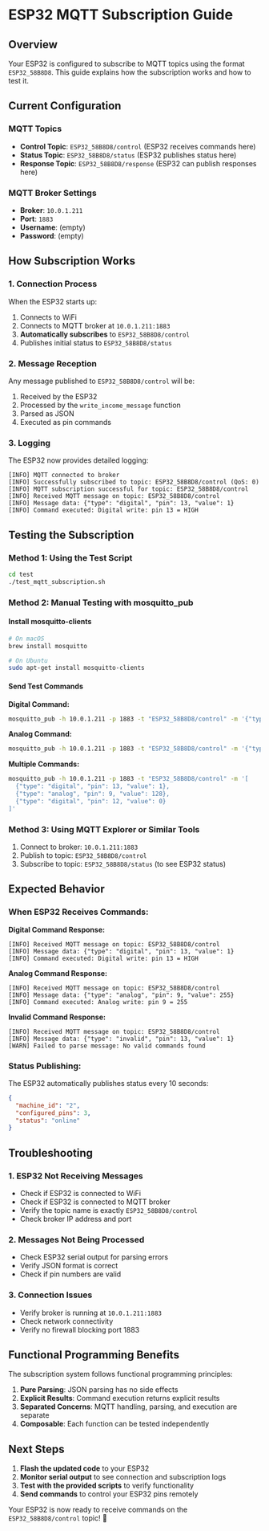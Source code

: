 # ESP32 MQTT Subscription Guide

## Overview

Your ESP32 is configured to subscribe to MQTT topics using the format `ESP32_58B8D8`. This guide explains how the subscription works and how to test it.

## Current Configuration

### MQTT Topics
- **Control Topic**: `ESP32_58B8D8/control` (ESP32 receives commands here)
- **Status Topic**: `ESP32_58B8D8/status` (ESP32 publishes status here)
- **Response Topic**: `ESP32_58B8D8/response` (ESP32 can publish responses here)

### MQTT Broker Settings
- **Broker**: `10.0.1.211`
- **Port**: `1883`
- **Username**: (empty)
- **Password**: (empty)

## How Subscription Works

### 1. Connection Process
When the ESP32 starts up:
1. Connects to WiFi
2. Connects to MQTT broker at `10.0.1.211:1883`
3. **Automatically subscribes** to `ESP32_58B8D8/control`
4. Publishes initial status to `ESP32_58B8D8/status`

### 2. Message Reception
Any message published to `ESP32_58B8D8/control` will be:
1. Received by the ESP32
2. Processed by the `write_income_message` function
3. Parsed as JSON
4. Executed as pin commands

### 3. Logging
The ESP32 now provides detailed logging:
```
[INFO] MQTT connected to broker
[INFO] Successfully subscribed to topic: ESP32_58B8D8/control (QoS: 0)
[INFO] MQTT subscription successful for topic: ESP32_58B8D8/control
[INFO] Received MQTT message on topic: ESP32_58B8D8/control
[INFO] Message data: {"type": "digital", "pin": 13, "value": 1}
[INFO] Command executed: Digital write: pin 13 = HIGH
```

## Testing the Subscription

### Method 1: Using the Test Script
```bash
cd test
./test_mqtt_subscription.sh
```

### Method 2: Manual Testing with mosquitto_pub

#### Install mosquitto-clients
```bash
# On macOS
brew install mosquitto

# On Ubuntu
sudo apt-get install mosquitto-clients
```

#### Send Test Commands

**Digital Command:**
```bash
mosquitto_pub -h 10.0.1.211 -p 1883 -t "ESP32_58B8D8/control" -m '{"type": "digital", "pin": 13, "value": 1}'
```

**Analog Command:**
```bash
mosquitto_pub -h 10.0.1.211 -p 1883 -t "ESP32_58B8D8/control" -m '{"type": "analog", "pin": 9, "value": 255}'
```

**Multiple Commands:**
```bash
mosquitto_pub -h 10.0.1.211 -p 1883 -t "ESP32_58B8D8/control" -m '[
  {"type": "digital", "pin": 13, "value": 1},
  {"type": "analog", "pin": 9, "value": 128},
  {"type": "digital", "pin": 12, "value": 0}
]'
```

### Method 3: Using MQTT Explorer or Similar Tools
1. Connect to broker: `10.0.1.211:1883`
2. Publish to topic: `ESP32_58B8D8/control`
3. Subscribe to topic: `ESP32_58B8D8/status` (to see ESP32 status)

## Expected Behavior

### When ESP32 Receives Commands:

**Digital Command Response:**
```
[INFO] Received MQTT message on topic: ESP32_58B8D8/control
[INFO] Message data: {"type": "digital", "pin": 13, "value": 1}
[INFO] Command executed: Digital write: pin 13 = HIGH
```

**Analog Command Response:**
```
[INFO] Received MQTT message on topic: ESP32_58B8D8/control
[INFO] Message data: {"type": "analog", "pin": 9, "value": 255}
[INFO] Command executed: Analog write: pin 9 = 255
```

**Invalid Command Response:**
```
[INFO] Received MQTT message on topic: ESP32_58B8D8/control
[INFO] Message data: {"type": "invalid", "pin": 13, "value": 1}
[WARN] Failed to parse message: No valid commands found
```

### Status Publishing:
The ESP32 automatically publishes status every 10 seconds:
```json
{
  "machine_id": "2",
  "configured_pins": 3,
  "status": "online"
}
```

## Troubleshooting

### 1. ESP32 Not Receiving Messages
- Check if ESP32 is connected to WiFi
- Check if ESP32 is connected to MQTT broker
- Verify the topic name is exactly `ESP32_58B8D8/control`
- Check broker IP address and port

### 2. Messages Not Being Processed
- Check ESP32 serial output for parsing errors
- Verify JSON format is correct
- Check if pin numbers are valid

### 3. Connection Issues
- Verify broker is running at `10.0.1.211:1883`
- Check network connectivity
- Verify no firewall blocking port 1883

## Functional Programming Benefits

The subscription system follows functional programming principles:

1. **Pure Parsing**: JSON parsing has no side effects
2. **Explicit Results**: Command execution returns explicit results
3. **Separated Concerns**: MQTT handling, parsing, and execution are separate
4. **Composable**: Each function can be tested independently

## Next Steps

1. **Flash the updated code** to your ESP32
2. **Monitor serial output** to see connection and subscription logs
3. **Test with the provided scripts** to verify functionality
4. **Send commands** to control your ESP32 pins remotely

Your ESP32 is now ready to receive commands on the `ESP32_58B8D8/control` topic! 🚀
